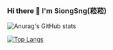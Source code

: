### Hi there 👋   I'm SiongSng(菘菘)

![Anurag's GitHub stats](https://github-readme-stats.vercel.app/api?username=SiongSng&show_icons=true&theme=radical)   

[![Top Langs](https://github-readme-stats.vercel.app/api/top-langs/?username=SiongSng&layout=compact&theme=radical)](https://github.com/anuraghazra/github-readme-stats)
